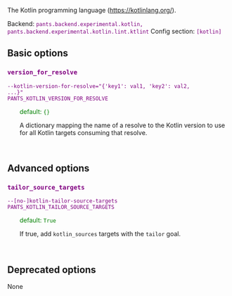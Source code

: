 
The Kotlin programming language (https://kotlinlang.org/).

Backend: <span style="color: purple"><code>pants.backend.experimental.kotlin, pants.backend.experimental.kotlin.lint.ktlint</code></span>
Config section: <span style="color: purple"><code>[kotlin]</code></span>

## Basic options

<div style="color: purple">

### `version_for_resolve`

  <code>--kotlin-version-for-resolve=&quot;{'key1': val1, 'key2': val2, ...}&quot;</code><br>
  <code>PANTS_KOTLIN_VERSION_FOR_RESOLVE</code><br>
</div>
<div style="padding-left: 2em;">
<span style="color: green">default: <code>{}</code></span>

<br>

A dictionary mapping the name of a resolve to the Kotlin version to use for all Kotlin targets consuming that resolve.
</div>
<br>


## Advanced options

<div style="color: purple">

### `tailor_source_targets`

  <code>--[no-]kotlin-tailor-source-targets</code><br>
  <code>PANTS_KOTLIN_TAILOR_SOURCE_TARGETS</code><br>
</div>
<div style="padding-left: 2em;">
<span style="color: green">default: <code>True</code></span>

<br>

If true, add `kotlin_sources` targets with the `tailor` goal.
</div>
<br>


## Deprecated options

None


